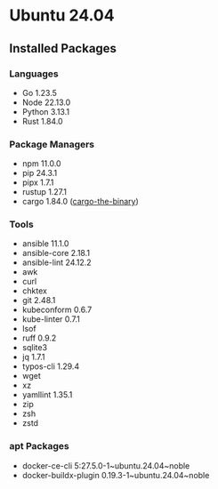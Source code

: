 # Ubuntu 24.04

## Installed Packages

### Languages

- Go 1.23.5
- Node 22.13.0
- Python 3.13.1
- Rust 1.84.0

### Package Managers

- npm 11.0.0
- pip 24.3.1
- pipx 1.7.1
- rustup 1.27.1
- cargo 1.84.0 ([cargo-the-binary](https://github.com/rust-lang/cargo/blob/master/src/cargo/version.rs))

### Tools

- ansible 11.1.0
- ansible-core 2.18.1
- ansible-lint 24.12.2
- awk
- curl
- chktex
- git 2.48.1
- kubeconform 0.6.7
- kube-linter 0.7.1
- lsof
- ruff 0.9.2
- sqlite3
- jq 1.7.1
- typos-cli 1.29.4
- wget
- xz
- yamllint 1.35.1
- zip
- zsh
- zstd

### apt Packages

- docker-ce-cli 5:27.5.0-1\~ubuntu.24.04\~noble
- docker-buildx-plugin 0.19.3-1\~ubuntu.24.04\~noble
